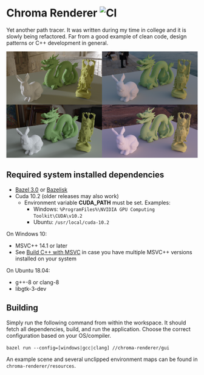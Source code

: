 # Chroma Renderer  ![CI](https://github.com/alexfrasson/ChromaRenderer/workflows/CI/badge.svg?branch=master)

Yet another path tracer. It was written during my time in college and it is slowly being refactored. Far from a good example of clean code, design patterns or C++ development in general.

![alt text](chroma-renderer/samples/sample.jpg?raw=true)

## Required system installed dependencies
- [Bazel 3.0](https://docs.bazel.build/versions/master/install.html) or [Bazelisk](https://github.com/bazelbuild/bazelisk/releases)
- Cuda 10.2 (older releases may also work)
  - Environment variable **CUDA_PATH** must be set. Examples:
    - Windows: `%ProgramFiles%\NVIDIA GPU Computing Toolkit\CUDA\v10.2`
    - Ubuntu: `/usr/local/cuda-10.2`
    
On Windows 10:
- MSVC++ 14.1 or later
- See [Build C++ with MSVC](https://docs.bazel.build/versions/master/windows.html#build-c-with-msvc) in case you have multiple MSVC++ versions installed on your system

On Ubuntu 18.04:
- g++-8 or clang-8
- libgtk-3-dev

## Building

Simply run the following command from within the workspace. It should fetch all dependencies, build, and run the application. Choose the correct configuration based on your OS/compiler.

`bazel run --config=[windows|gcc|clang] //chroma-renderer/gui`

An example scene and several unclipped environment maps can be found in `chroma-renderer/resources`.
